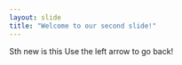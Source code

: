 ```yaml
---
layout: slide
title: "Welcome to our second slide!"
---
```

Sth new is this
Use the left arrow to go back!
